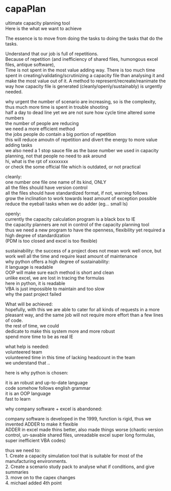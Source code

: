 # capaPlan
ultimate capacity planning tool<br />
Here is the what we want to achieve<br />

The essence is to move from doing the tasks to doing the tasks that do the tasks.<br />

Understand that our job is full of repetitions. <br />
Because of repetition (and inefficiency of shared files, humongous excel files, antique software), <br />
Time is not spent in the most value adding way. There is too much time spent in creating/validating/scrutinizing a capacity file than analysing it and make the most value out of it.
A method to represent/recreate/reanimate the way how capacity file is generated (cleanly/openly/sustainably) is urgently needed.

why urgent
the number of scenario are increasing, so is the complexity, thus much more time is spent in trouble shooting<br />
    half a day to dead line yet we are not sure how cycle time altered some numbers<br />
the number of people are reducing <br />
    we need a more efficient method<br />
the jobs people do contain a big portion of repetition <br />
    this will reduce amoutn of repetition and divert the energy to more value adding tasks<br />
we also need a 1 stop sauce file as the base number we used in capacity planning, not that people no need to ask around <br />
    hi, what is the rpt of xxxxxxxx<br />
or check the some official file which is outdated, or not practical <br />

cleanly:<br />
    one number one file one name of its kind, ONLY<br />
    all the files should have version control<br />
    all the files should have standardized format, if not, warning follows<br />
    grow the inclination to work towards least amount of exception possible<br />
    reduce the eyeball tasks when we do adder (eg... small ls)<br />

openly:<br />
    currently the capacity calculation program is a black box to IE<br />
    the capacity planners are not in control of the capacity planning tool<br />
    thus we need a new program to have the openness, flexibility yet required a high degree of standardization<br />
        (PDM is too closed and excel is too flexible)<br />
        
sustainability:
    the success of a project does not mean work well once, but work well all the time and require least amount of maintenance<br />
    why python offers a high degree of sustainability:<br />
        it language is readable<br />
        OOP will make sure each method is short and clean<br />
        unlike excel, we are lost in tracing the formulas<br />
        here in python, it is readable<br />
        VBA is just impossible to maintain and too slow<br />
        why the past project failed<br />
    


What will be achieved:<br />
hopefully, with this we are able to cater for all kinds of requests in a more pleasant way, and the same job will not require more effort than a few lines of code.<br />
the rest of time, we could <br />
    dedicate to make this system more and more robust <br />
    spend more time to be as real IE <br />
    
what help is needed:<br />
volunteered team<br />
volunteered time in this time of lacking headcount in the team<br />
we understand that ..<br />

here is why python is chosen:<br />

it is an robust and up-to-date language<br />
code somehow follows english grammar<br />
it is an OOP language<br />
fast to learn<br />

why company software + excel is abandoned:<br />

company software is developed in the 1999, function is rigid, thus we invented ADDER to make it flexible<br />
ADDER in excel made thins better, also made things worse (chaotic version control, un-savable shared files, unreadable excel super long formulas, super inefficient VBA codes)<br />

        
        
    

thus we need to: <br />
    1. Create a capacity simulation tool that is suitable for most of the manufacturing environments.<br />
    2. Create a scenario study pack to analyse what if conditions, and give summaries<br />
    3. move on to the capex changes<br />
    4. michael added 4th point<br />
